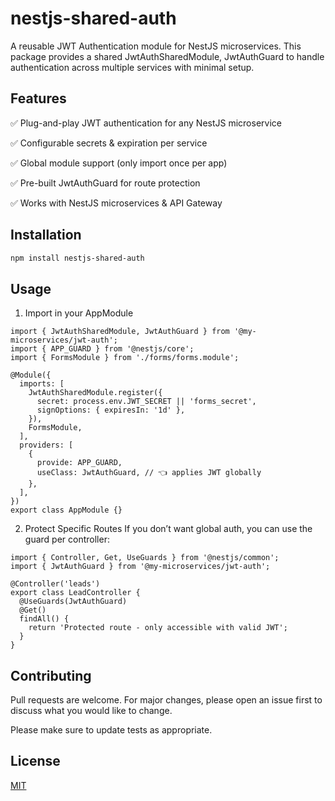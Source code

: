 # nestjs-shared-auth

A reusable JWT Authentication module for NestJS microservices.
This package provides a shared JwtAuthSharedModule, JwtAuthGuard to handle authentication across multiple services with minimal setup. 

## Features

✅ Plug-and-play JWT authentication for any NestJS microservice

✅ Configurable secrets & expiration per service

✅ Global module support (only import once per app)

✅ Pre-built JwtAuthGuard for route protection

✅ Works with NestJS microservices & API Gateway

## Installation

```bash
npm install nestjs-shared-auth
```

## Usage
1. Import in your AppModule
```import { Module } from '@nestjs/common';
import { JwtAuthSharedModule, JwtAuthGuard } from '@my-microservices/jwt-auth';
import { APP_GUARD } from '@nestjs/core';
import { FormsModule } from './forms/forms.module';

@Module({
  imports: [
    JwtAuthSharedModule.register({
      secret: process.env.JWT_SECRET || 'forms_secret',
      signOptions: { expiresIn: '1d' },
    }),
    FormsModule,
  ],
  providers: [
    {
      provide: APP_GUARD,
      useClass: JwtAuthGuard, // 👈 applies JWT globally
    },
  ],
})
export class AppModule {}
```

2. Protect Specific Routes
If you don’t want global auth, you can use the guard per controller:
```
import { Controller, Get, UseGuards } from '@nestjs/common';
import { JwtAuthGuard } from '@my-microservices/jwt-auth';

@Controller('leads')
export class LeadController {
  @UseGuards(JwtAuthGuard)
  @Get()
  findAll() {
    return 'Protected route - only accessible with valid JWT';
  }
}
```

## Contributing

Pull requests are welcome. For major changes, please open an issue first
to discuss what you would like to change.

Please make sure to update tests as appropriate.

## License

[MIT](https://choosealicense.com/licenses/mit/)